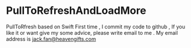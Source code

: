 # PullToRefreshAndLoadMore
PullToRfresh based on Swift
First time , I commit my code to github , If you like it or want give my some advice, please write email to me . My email address is jack.fan@heavengifts.com
